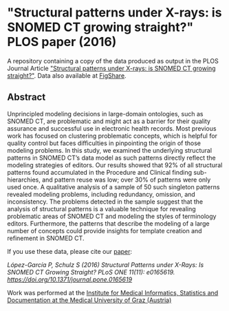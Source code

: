 # "Structural patterns under X-rays: is SNOMED CT growing straight?" PLOS paper (2016)

A repository containing a copy of the data produced as output in the PLOS Journal Article ["Structural patterns under X-rays: is SNOMED CT growing straight?"](http://journals.plos.org/plosone/article?id=10.1371/journal.pone.0165619). Data also available at [FigShare](https://figshare.com/projects/Structural_patterns_under_X-rays_is_SNOMED_CT_growing_straight_/16713).

## Abstract
Unprincipled modeling decisions in large-domain ontologies, such as SNOMED CT, are problematic and might act as a barrier for their quality assurance and successful use in electronic health records. Most previous work has focused on clustering problematic concepts, which is helpful for quality control but faces difficulties in pinpointing the origin of those modeling problems. In this study, we examined the underlying structural patterns in SNOMED CT’s data model as such patterns directly reflect the modeling strategies of editors. Our results showed that 92% of all structural patterns found accumulated in the Procedure and Clinical finding sub-hierarchies, and pattern reuse was low; over 30% of patterns were only used once. A qualitative analysis of a sample of 50 such singleton patterns revealed modeling problems, including redundancy, omission, and inconsistency. The problems detected in the sample suggest that the analysis of structural patterns is a valuable technique for revealing problematic areas of SNOMED CT and modeling the styles of terminology editors. Furthermore, the patterns that describe the modeling of a large number of concepts could provide insights for template creation and refinement in SNOMED CT.

If you use these data, please cite our [paper](https://trec.nist.gov/pubs/trec26/papers/imi_mug-PM.pdf):

*López-García P, Schulz S (2016) Structural Patterns under X-Rays: Is SNOMED CT Growing Straight? PLoS ONE 11(11): e0165619. https://doi.org/10.1371/journal.pone.0165619*

Work was performed at the [Institute for Medical Informatics, Statistics and Documentation at the Medical University of Graz (Austria)](https://www.medunigraz.at/imi/en/about.php)
